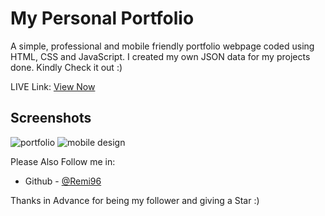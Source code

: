 # My Personal Portfolio
A simple, professional and  mobile friendly portfolio webpage coded using HTML, CSS and JavaScript.
I created my own JSON data for my projects done.
Kindly Check it out :)

LIVE Link: [View Now](https://www.jumanjigobez.github.io/personal_portfolio)

## Screenshots
![portfolio](https://user-images.githubusercontent.com/73429193/187241803-749486eb-ccba-4b31-8025-c24aeef3b638.png)
![mobile design](https://github.com/Jumanjigobez/personal_portfolio/assets/73429193/69ca0d10-43b8-440f-b1b2-ee5bdae29d38)


Please Also Follow me in:
- Github - [@Remi96](https://www.github.com/Remi96)

Thanks in Advance for being my follower and giving a Star :)
